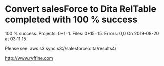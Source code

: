 # Convert salesForce to Dita RelTable completed with 100 % success

100 % success. Projects: 0+1=1.  Files: 0+15=15. Errors: 0,0  On 2019-08-20 at 03:11:15



Please see: aws s3 sync s3://salesforce.dita/results4/

http://www.ryffine.com
